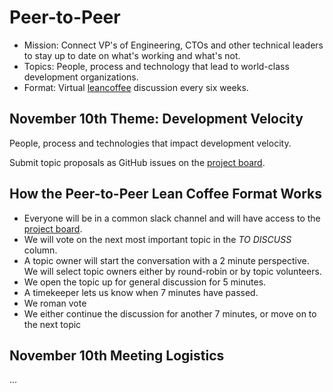 # Peer-to-Peer

- Mission: Connect VP's of Engineering, CTOs and other technical leaders to stay up to date on what's working and what's not.
- Topics: People, process and technology that lead to world-class development organizations.
- Format: Virtual [leancoffee](https://leancoffee.org) discussion every six weeks.

## November 10th Theme: Development Velocity

People, process and technologies that impact development velocity.

Submit topic proposals as GitHub issues on the [project board](https://github.com/profiq/P2P-Tech-Roundtable/projects/1).

## How the Peer-to-Peer Lean Coffee Format Works

- Everyone will be in a common slack channel and will have access to the [project board](https://github.com/profiq/P2P-Tech-Roundtable/projects/1).
- We will vote on the next most important topic in the _TO DISCUSS_ column.
- A topic owner will start the conversation with a 2 minute perspective. We will select topic owners either by round-robin or by topic volunteers.
- We open the topic up for general discussion for 5 minutes.
- A timekeeper lets us know when 7 minutes have passed.
- We roman vote
- We either continue the discussion for another 7 minutes, or move on to the next topic

## November 10th Meeting Logistics

...
